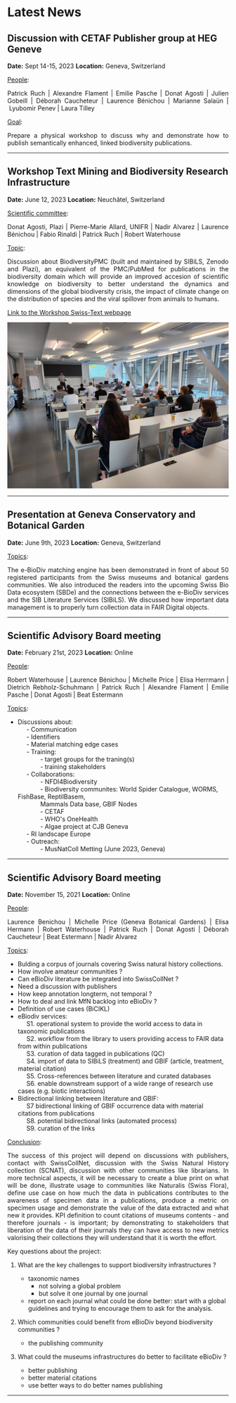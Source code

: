 # Latest News

## Discussion with CETAF Publisher group at HEG Geneve

**Date:** Sept 14-15, 2023
**Location:** Geneva, Switzerland

<ins>People</ins>:  
<div style="text-align: justify"> Patrick Ruch | Alexandre Flament | Emilie Pasche | Donat Agosti | Julien Gobeill | Déborah Caucheteur | Laurence Bénichou | Marianne Salaün | Lyubomir Penev | Laura Tilley</div>  

<ins>Goal</ins>:  
<div style="text-align: justify"> Prepare a physical workshop to discuss why and demonstrate how to publish semantically enhanced, linked biodiversity publications.  </div>

---

## Workshop Text Mining and Biodiversity Research Infrastructure

**Date:** June 12, 2023
**Location:** Neuchâtel, Switzerland

<ins>Scientific committee</ins>:  
<div style="text-align: justify">Donat Agosti, Plazi | Pierre-Marie Allard, UNIFR | Nadir Alvarez | Laurence Bénichou | Fabio Rinaldi | Patrick Ruch | Robert Waterhouse</div>

<ins>Topic</ins>:  
<div style="text-align: justify"> Discussion about BiodiversityPMC (built and maintained by SIBiLS, Zenodo and Plazi), an equivalent of the PMC/PubMed for publications in the biodiversity domain which will provide an improved accesion of scientific knowledge on biodiversity to better understand the dynamics and dimensions of the global biodiversity crisis, the impact of climate change on the distribution of species and the viral spillover from animals to humans.</div>

[Link to the Workshop Swiss-Text webpage](https://biodiversity.text-analytics.ch/)

![Swiss-Text workshop](./assets/swiss-text_workshop.jpg)


---

## Presentation at Geneva Conservatory and Botanical Garden

**Date:** June  9th, 2023
**Location:** Geneva, Switzerland  

<ins>Topics</ins>:  
<div style="text-align: justify"> The e-BioDiv matching engine has been demonstrated in front of about 50 registered participants from the Swiss museums and botanical gardens communities. We also introduced the readers into the upcoming Swiss Bio Data ecosystem (SBDe) and the connections between the e-BioDiv services and the SIB Literature Services (SIBiLS). We discussed how important data management is to properly turn collection data in FAIR Digital objects.</div>  

---
## Scientific Advisory Board meeting

**Date:** February 21st, 2023
**Location:** Online 

<ins>People</ins>:  
<div style="text-align: justify"> Robert Waterhouse | Laurence Bénichou | Michelle Price | Elisa Herrmann | Dietrich Rebholz-Schuhmann | Patrick Ruch | Alexandre Flament | Emilie Pasche | Donat Agosti | Beat Estermann</div>

<ins>Topics</ins>:  
- Discussions about:  
    &nbsp;&nbsp;&nbsp;&nbsp; - Communication   
    &nbsp;&nbsp;&nbsp;&nbsp; - Identifiers    
    &nbsp;&nbsp;&nbsp;&nbsp; - Material matching edge cases  
    &nbsp;&nbsp;&nbsp;&nbsp; - Training:  
        &nbsp;&nbsp;&nbsp;&nbsp;&nbsp;&nbsp;&nbsp;&nbsp;&nbsp;&nbsp;&nbsp;&nbsp; - target groups for the traning(s)  
        &nbsp;&nbsp;&nbsp;&nbsp;&nbsp;&nbsp;&nbsp;&nbsp;&nbsp;&nbsp;&nbsp;&nbsp; - training stakeholders  
    &nbsp;&nbsp;&nbsp;&nbsp; - Collaborations:  
        &nbsp;&nbsp;&nbsp;&nbsp;&nbsp;&nbsp;&nbsp;&nbsp;&nbsp;&nbsp;&nbsp;&nbsp; - NFDI4Biodiversity    
        &nbsp;&nbsp;&nbsp;&nbsp;&nbsp;&nbsp;&nbsp;&nbsp;&nbsp;&nbsp;&nbsp;&nbsp; - Biodiversity communites: World Spider Catalogue, WORMS, FishBase, ReptilBasem,  
        &nbsp;&nbsp;&nbsp;&nbsp;&nbsp;&nbsp;&nbsp;&nbsp;&nbsp;&nbsp;&nbsp;&nbsp; Mammals Data base, GBIF Nodes  
        &nbsp;&nbsp;&nbsp;&nbsp;&nbsp;&nbsp;&nbsp;&nbsp;&nbsp;&nbsp;&nbsp;&nbsp; - CETAF  
        &nbsp;&nbsp;&nbsp;&nbsp;&nbsp;&nbsp;&nbsp;&nbsp;&nbsp;&nbsp;&nbsp;&nbsp; - WHO's OneHealth  
        &nbsp;&nbsp;&nbsp;&nbsp;&nbsp;&nbsp;&nbsp;&nbsp;&nbsp;&nbsp;&nbsp;&nbsp; - Algae project at CJB Geneva  
    &nbsp;&nbsp;&nbsp;&nbsp; - RI landscape Europe  
    &nbsp;&nbsp;&nbsp;&nbsp; - Outreach:  
        &nbsp;&nbsp;&nbsp;&nbsp;&nbsp;&nbsp;&nbsp;&nbsp;&nbsp;&nbsp;&nbsp;&nbsp; - MusNatColl Metting (June 2023, Geneva)  

---


## Scientific Advisory Board meeting

**Date:** November 15, 2021
**Location:** Online

<ins>People</ins>:  
<div style="text-align: justify">Laurence Benichou | Michelle Price (Geneva Botanical Gardens) | Elisa Hermann | Robert Waterhouse | Patrick Ruch | Donat Agosti | Déborah Caucheteur | Beat Estermann | Nadir Alvarez</div>

<ins>Topics</ins>:  
- Bulding a corpus of journals covering Swiss natural history collections.  
- How involve amateur communities ?  
- Can eBioDiv literature be integrated into SwissCollNet ?  
- Need a discussion with publishers  
- How keep annotation longterm, not temporal ?  
- How to deal and link MfN backlog into eBioDiv ?  
- Definition of use cases (BiCIKL)  
- eBiodiv services:  
    &nbsp;&nbsp;&nbsp;&nbsp; S1. operational system to provide the world access to data in taxonomic publications  
    &nbsp;&nbsp;&nbsp;&nbsp; S2. workflow from the library to users providing access to FAIR data from within publications  
    &nbsp;&nbsp;&nbsp;&nbsp; S3. curation of data tagged in publications (QC)  
    &nbsp;&nbsp;&nbsp;&nbsp; S4. import of data to SIBiLS (treatment) and GBIF (article, treatment, material citation)  
    &nbsp;&nbsp;&nbsp;&nbsp; S5. Cross-references between literature and curated databases  
    &nbsp;&nbsp;&nbsp;&nbsp; S6. enable downstream support of a wide range of research use cases (e.g. biotic interactions)  
- Bidirectional linking between literature and GBIF:  
    &nbsp;&nbsp;&nbsp;&nbsp; S7 bidirectional linking of GBIF occurrence data with material citations from publications  
    &nbsp;&nbsp;&nbsp;&nbsp; S8. potential bidirectional links (automated process)  
    &nbsp;&nbsp;&nbsp;&nbsp; S9. curation of the links  


<ins>Conclusion</ins>:  
<div style="text-align: justify"> The success of this project will depend on discussions with publishers, contact with SwissCollNet, discussion with the Swiss Natural History collection (SCNAT), discussion with other communities like librarians. In more technical aspects, it will be necessary to create a blue print on what will be done, illustrate usage to communities like Naturalis (Swiss Flora), define use case on how much the data in publications contributes to the awareness of specimen data in a publications, produce a metric on specimen usage and demonstrate the value of the data extracted and what new it provides. KPI definition to count citations of museums contents - and therefore journals - is important; by demonstrating to stakeholders that liberation of the data of their journals they can have access to new metrics valorising their collections they will understand that it is worth the effort.   </div>

Key questions about the project:  

1. What are the key challenges to support biodiversity infrastructures ?  
    - taxonomic names
        - not solving a global problem
        - but solve it one journal by one journal
    - report on each journal what could be done better: start with a global guidelines and trying to encourage them to ask for the analysis.  

2. Which communities could benefit from eBioDiv beyond biodiversity communities ?  
    - the publishing community  

3. What could the museums infrastructures do better to facilitate eBioDiv ?  
    - better publishing  
    - better material citations  
    - use better ways to do better names publishing
---